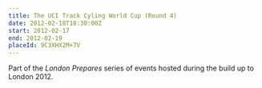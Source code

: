 ```yaml
---
title: The UCI Track Cyling World Cup (Round 4)
date: 2012-02-18T18:30:00Z
start: 2012-02-17
end: 2012-02-19
placeId: 9C3XHX2M+7V
---
```

Part of the *London Prepares* series of events hosted during the build up to London 2012.

